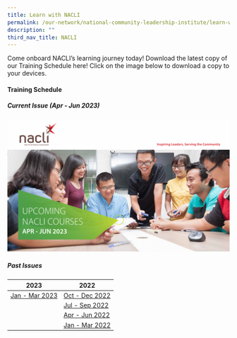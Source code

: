 ```yaml
---
title: Learn with NACLI
permalink: /our-network/national-community-leadership-institute/learn-with-nacli/
description: ""
third_nav_title: NACLI
---
```

Come onboard NACLI’s learning journey today!  Download the latest copy of our Training Schedule here!  Click on the image below to download a copy to your devices.

#### Training Schedule 

##### Current Issue (Apr - Jun 2023)

[<img src="/images/Our%20Network/NACLI/naclicourses-issue7-apr-jun-2023%20(Cover).png">](/files/Our%20Network/NACLI/Learn%20With%20NACLI/naclicourses-issue7-apr-jun-2023-v2.pdf)

##### Past Issues

| 2023 |  2022 |   
| ------- |  ------- | 
| [Jan - Mar 2023](/files/Our%20Network/NACLI/Learn%20With%20NACLI/naclicourses-issue6-jan-mar-2023.pdf)| [Oct - Dec 2022](/files/Our%20Network/NACLI/Learn%20With%20NACLI/naclicourses-issue5-oct-dec-2022.pdf) |  
| | [Jul - Sep 2022](/files/Our%20Network/NACLI/Learn%20With%20NACLI/naclicourses-issue4-jul-sep-2022%20(1).pdf) |   
| | [Apr - Jun 2022](/files/NACLI/02%20Learn%20with%20NACLI/naclicourses-issue3-apr-jun-2022.pdf) | 
| | [Jan - Mar 2022](/files/NACLI/02%20Learn%20with%20NACLI/naclicourses-issue2-janmar-2022.pdf) |